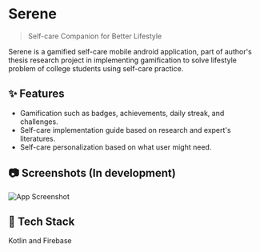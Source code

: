 # Serene 
> Self-care Companion for Better Lifestyle

Serene is a gamified self-care mobile android application, part of author's thesis research project in implementing gamification to solve lifestyle problem of college students using self-care practice.


## ✨ Features

- Gamification such as badges, achievements, daily streak, and challenges.
- Self-care implementation guide based on research and expert's literatures.
- Self-care personalization based on what user might need.


## 📷 Screenshots (In development)

![App Screenshot](https://via.placeholder.com/468x300?text=App+Screenshot+Here)


## 🤖 Tech Stack

Kotlin and Firebase
